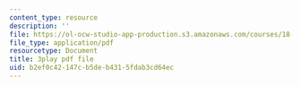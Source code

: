 ```yaml
---
content_type: resource
description: ''
file: https://ol-ocw-studio-app-production.s3.amazonaws.com/courses/18-01sc-single-variable-calculus-fall-2010/b2ef0c42147cb5deb4315fdab3cd64ec_PNTnmH6jsRI.pdf
file_type: application/pdf
resourcetype: Document
title: 3play pdf file
uid: b2ef0c42-147c-b5de-b431-5fdab3cd64ec
---
```

